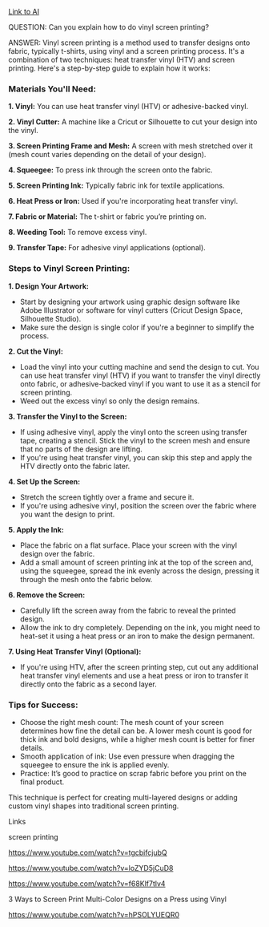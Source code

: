 [Link to AI](https://chatgpt.com/c/66ef3abe-3b14-8006-83bb-fd95b83229a3)


QUESTION: Can you explain how to do vinyl screen printing?

ANSWER: Vinyl screen printing is a method used to transfer designs onto fabric, typically t-shirts, using vinyl and a screen printing process. It's a combination of two techniques: heat transfer vinyl (HTV) and screen printing. Here's a step-by-step guide to explain how it works:

### Materials You'll Need:

**1. Vinyl:** You can use heat transfer vinyl (HTV) or adhesive-backed vinyl.

**2. Vinyl Cutter:** A machine like a Cricut or Silhouette to cut your design into the vinyl.

**3. Screen Printing Frame and Mesh:** A screen with mesh stretched over it (mesh count varies depending on the detail of your design).

**4. Squeegee:** To press ink through the screen onto the fabric.

**5. Screen Printing Ink:** Typically fabric ink for textile applications.

**6. Heat Press or Iron:** Used if you're incorporating heat transfer vinyl.

**7. Fabric or Material:** The t-shirt or fabric you’re printing on.

**8. Weeding Tool:** To remove excess vinyl.

**9. Transfer Tape:** For adhesive vinyl applications (optional).

### Steps to Vinyl Screen Printing:

**1. Design Your Artwork:**
- Start by designing your artwork using graphic design software like Adobe Illustrator or software for vinyl cutters (Cricut Design Space, Silhouette Studio).
- Make sure the design is single color if you're a beginner to simplify the process.

**2. Cut the Vinyl:**
- Load the vinyl into your cutting machine and send the design to cut. You can use heat transfer vinyl (HTV) if you want to transfer the vinyl directly onto fabric, or adhesive-backed vinyl if you want to use it as a stencil for screen printing.
- Weed out the excess vinyl so only the design remains.

**3. Transfer the Vinyl to the Screen:**
- If using adhesive vinyl, apply the vinyl onto the screen using transfer tape, creating a stencil. Stick the vinyl to the screen mesh and ensure that no parts of the design are lifting.
- If you're using heat transfer vinyl, you can skip this step and apply the HTV directly onto the fabric later.

**4. Set Up the Screen:**
- Stretch the screen tightly over a frame and secure it.
- If you're using adhesive vinyl, position the screen over the fabric where you want the design to print.

**5. Apply the Ink:**
- Place the fabric on a flat surface. Place your screen with the vinyl design over the fabric.
- Add a small amount of screen printing ink at the top of the screen and, using the squeegee, spread the ink evenly across the design, pressing it through the mesh onto the fabric below.

**6. Remove the Screen:**
- Carefully lift the screen away from the fabric to reveal the printed design.
- Allow the ink to dry completely. Depending on the ink, you might need to heat-set it using a heat press or an iron to make the design permanent.

**7. Using Heat Transfer Vinyl (Optional):**
- If you're using HTV, after the screen printing step, cut out any additional heat transfer vinyl elements and use a heat press or iron to transfer it directly onto the fabric as a second layer.

### Tips for Success:

- Choose the right mesh count: The mesh count of your screen determines how fine the detail can be. A lower mesh count is good for thick ink and bold designs, while a higher mesh count is better for finer details.
- Smooth application of ink: Use even pressure when dragging the squeegee to ensure the ink is applied evenly.
- Practice: It’s good to practice on scrap fabric before you print on the final product.

This technique is perfect for creating multi-layered designs or adding custom vinyl shapes into traditional screen printing.


Links

screen printing

<https://www.youtube.com/watch?v=tgcbifcjubQ>


<https://www.youtube.com/watch?v=loZYD5jCuD8>



<https://www.youtube.com/watch?v=f68Klf7tlv4>


3 Ways to Screen Print Multi-Color Designs on a Press using Vinyl


https://www.youtube.com/watch?v=hPSOLYUEQR0









